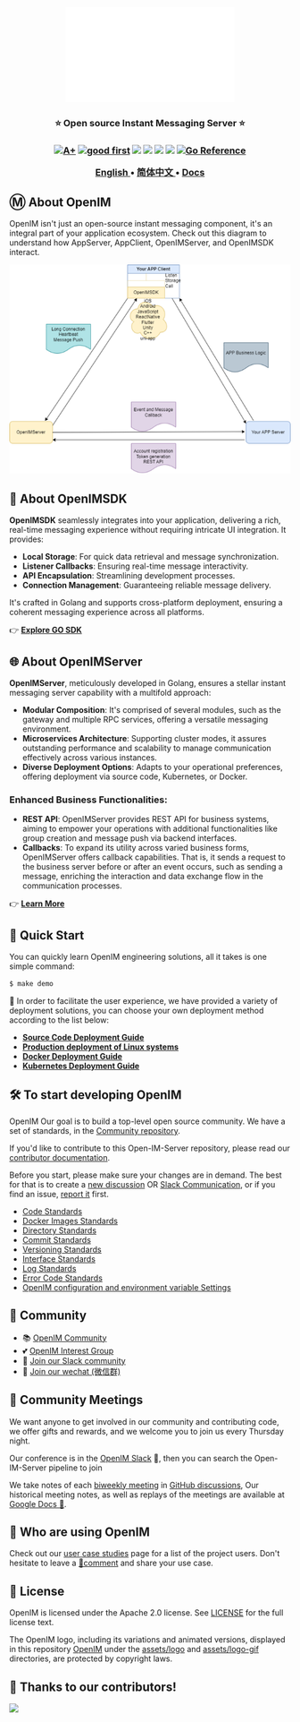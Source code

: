 <p align="center">
    <a href="https://openim.io">
        <img src="./assets/logo-gif/openim-logo.gif" width="60%" height="30%"/>
    </a>
</p>

<h3 align="center" style="border-bottom: none">
    ⭐️  Open source Instant Messaging Server ⭐️ <br>
<h3>


<p align=center>
<a href="https://goreportcard.com/report/github.com/openimsdk/open-im-server"><img src="https://goreportcard.com/badge/github.com/openimsdk/open-im-server" alt="A+"></a>
<a href="https://github.com/openimsdk/open-im-server/issues?q=is%3Aissue+is%3Aopen+sort%3Aupdated-desc+label%3A%22good+first+issue%22"><img src="https://img.shields.io/github/issues/openimsdk/open-im-server/good%20first%20issue?logo=%22github%22" alt="good first"></a>
<a href="https://github.com/openimsdk/open-im-server"><img src="https://img.shields.io/github/stars/openimsdk/open-im-server.svg?style=flat&logo=github&colorB=deeppink&label=stars"></a>
<a href="https://join.slack.com/t/openimsdk/shared_invite/zt-22720d66b-o_FvKxMTGXtcnnnHiMqe9Q"><img src="https://img.shields.io/badge/Slack-300%2B-blueviolet?logo=slack&amp;logoColor=white"></a>
<a href="https://github.com/openimsdk/open-im-server/blob/main/LICENSE"><img src="https://img.shields.io/badge/license-Apache--2.0-green"></a>
<a href="https://golang.org/"><img src="https://img.shields.io/badge/Language-Go-blue.svg"></a>
<a href="https://pkg.go.dev/github.com/openimsdk/open-im-server/v3"><img src="https://pkg.go.dev/badge/github.com/openimsdk/open-im-server/v3.svg" alt="Go Reference"></a>
</p>

</p>

<p align="center">
    <a href="./README.md"><b> English </b></a> •
    <a href="./README-zh_CN.md"><b> 简体中文 </b></a> •
<a href="https://openim.io/en"><b> Docs </b></a>
</p>

</p>

## Ⓜ️ About OpenIM

OpenIM isn't just an open-source instant messaging component, it's an integral part of your application ecosystem. Check out this diagram to understand how AppServer, AppClient, OpenIMServer, and OpenIMSDK interact.

![App-OpenIM Relationship](./docs/images/oepnim-design.png)

## 🚀 About OpenIMSDK

**OpenIMSDK** seamlessly integrates into your application, delivering a rich, real-time messaging experience without requiring intricate UI integration. It provides:

+ **Local Storage**: For quick data retrieval and message synchronization.
+ **Listener Callbacks**: Ensuring real-time message interactivity.
+ **API Encapsulation**: Streamlining development processes.
+ **Connection Management**: Guaranteeing reliable message delivery.

It's crafted in Golang and supports cross-platform deployment, ensuring a coherent messaging experience across all platforms.

👉 **[Explore GO SDK](https://github.com/openimsdk/openim-sdk-core)**

## 🌐 About OpenIMServer

**OpenIMServer**, meticulously developed in Golang, ensures a stellar instant messaging server capability with a multifold approach:

+ **Modular Composition**: It's comprised of several modules, such as the gateway and multiple RPC services, offering a versatile messaging environment.
+ **Microservices Architecture**: Supporting cluster modes, it assures outstanding performance and scalability to manage communication effectively across various instances.
+ **Diverse Deployment Options**: Adapts to your operational preferences, offering deployment via source code, Kubernetes, or Docker.

### Enhanced Business Functionalities:

+ **REST API**: OpenIMServer provides REST API for business systems, aiming to empower your operations with additional functionalities like group creation and message push via backend interfaces.
+ **Callbacks**: To expand its utility across varied business forms, OpenIMServer offers callback capabilities. That is, it sends a request to the business server before or after an event occurs, such as sending a message, enriching the interaction and data exchange flow in the communication processes.

👉 **[Learn More](https://docs.openim.io/guides/introduction/product)**

<!--

## :star2: Why OpenIM

**🔍 Function screenshot display**

<div align="center">

|            💻🔄📱 Multi Terminal Synchronization 🔄🖥️             |                  📅⚡ Efficient Meetings 🚀💼      |
| :----------------------------------------------------------: | :---------------------------------------------------------: |
| ![multiple-message](./assets/demo/multi-terminal-synchronization.png) | ![efficient-meetings](./assets/demo/efficient-meetings.png) |
|             📲🔄 **One-to-one and Group Chats** 👥🗣️             |        🎁💻 **Special Features - Custom Messages** ✉️🎨|
|         ![group-chat](./assets/demo/group-chat.png)          |   ![special-function](./assets/demo/special-function.png)      |

</div>

**OpenIM** offers a powerful and reliable instant messaging platform, ensuring versatile communication across multiple platforms with the following key features:

✅ **Versatile Messaging:** Support for text, images, emojis, voice, video, and more, alongside one-on-one and multi-person audio/video calls.

✅ **Robust Chat Capabilities:** Including roles (application administrator, group owner, etc.) and features like muting, group announcements, and dynamic message loading.

✅ **Unique Interaction Features:** Offering read-and-burn private chats and a message editing function to broaden social scenarios.

✅ **Open Source:** The code of OpenIM is open source and aims to build a leading global IM open source community. [GitHub Repository](https://github.com/OpenIMSDK)

✅ **Extensibility:** Implemented in Golang, OpenIM introduces an "everything is a message" communication model, simplifying custom messages and feature extension.

✅ **High Performance:** Supports a hierarchical governance architecture tested and abstracts the storage model of various message types.

✅ **Full Platform Support:** Native support for iOS, Android, Flutter, uni-app, ReactNative, Electron, and Web.

-->


## :rocket: Quick Start

You can quickly learn OpenIM engineering solutions, all it takes is one simple command:

```bash
$ make demo
```

🤲 In order to facilitate the user experience, we have provided a variety of deployment solutions, you can choose your own deployment method according to the list below:

<!--
<details> <summary>Deploying with Docker Compose</summary>

It is recommended to use Docker Compose for deployment, which can easily and quickly deploy the entire OpenIM service on a single node

+ [https://github.com/openimsdk/openim-docker](https://github.com/openimsdk/openim-docker)


> **Note**
>
> If you don't know OpenIM's versioning policy, 📚Read our release policy: https://github.com/openimsdk/open-im-server/blob/main/docs/conversions/version.md


</details> 

<details>  <summary>Compile from Source</summary>


Ur need `Go 1.20` or higher version, and `make`.


```bash
go version && make --version || echo "Error: One of the commands failed."
```

Version Details: https://github.com/openimsdk/open-im-server/blob/main/docs/conversions/version.md

You can get the version number from the command below or from [github releases](https://github.com/openimsdk/open-im-server/tags).

```bash
$ curl --silent "https://api.github.com/repos/openimsdk/open-im-server/releases" | jq -r '.[].tag_name'
```

We have our own version management policy, if you are interested in our version management, I recommend reading [📚 OpenIM Version](https://github.com/openimsdk/open-im-server/blob/main/docs/conversions/version.md), We recommend using stable versions such as `v3.3.0` and `v3.2.0` whenever possible. `v3.1.1-alpha.3` as well as `v3.3.0-beta.0` and `v3.2.0-rc.0` are pre-release or beta versions and are not recommended.

Set `OPENIM_VERSION` environment variables for the latest `OPENIM_VERSION` number, or replace the `OPENIM_VERSION` for you to install the OpenIM-Server `OPENIM_VERSION`:

```bash
$ OPENIM_VERSION=`curl -s https://api.github.com/repos/openimsdk/open-im-server/releases/latest | grep -oE '"tag_name": "[^"]+"' | head -n1 | cut -d'"' -f4`
# OPENIM_VERSION=v3.3.0
```

Deploy basic components at the click of a command:

```bash
# install openim dependency
$ git clone https://github.com/openimsdk/open-im-server openim/openim-server && export openim=$(pwd)/openim/openim-server && cd $openim/openim-server && git checkout $OPENIM_VERSION
$ make init && docker compose up -d && make start && make check
```

> `make help` to help you see the instructions supported by OpenIM.


You can use the `make help-all` see OpenIM in action.

</details>

<details>  <summary>Component Configuration Instructions</summary>

Read: Configuration center document：https://github.com/openimsdk/open-im-server/blob/main/docs/contrib/environment.md

</details>


<details>  <summary>Deployed with kubernetes</summary>

+ https://github.com/openimsdk/open-im-server/blob/main/deployments/README.md

</details> 
-->

+ **[Source Code Deployment Guide](https://docs.openim.io/guides/gettingStarted/imSourceCodeDeployment)**
+ **[Production deployment of Linux systems](https://github.com/openimsdk/open-im-server/blob/main/docs/contrib/install-openim-linux-system.md)**
+ **[Docker Deployment Guide](https://docs.openim.io/guides/gettingStarted/dockerCompose)**
+ **[Kubernetes Deployment Guide](https://github.com/openimsdk/open-im-server/tree/main/deployments)**

<!-- 
## :link: OpenIM and your application

OpenIM isn't just an open-source instant messaging component, it's an integral part of your application ecosystem. Check out this diagram to understand how AppServer, AppClient, OpenIMServer, and OpenIMSDK interact.

![App-OpenIM Relationship](./docs/images/oepnim-design.png)

## :building_construction: Overall Architecture

Delve into the heart of Open-IM-Server's functionality with our architecture diagram.

![Overall Architecture](./docs/images/Architecture.jpg) -->

## :hammer_and_wrench: To start developing OpenIM

OpenIM Our goal is to build a top-level open source community. We have a set of standards, in the [Community repository](https://github.com/OpenIMSDK/community).

If you'd like to contribute to this Open-IM-Server repository, please read our [contributor documentation](https://github.com/openimsdk/open-im-server/blob/main/CONTRIBUTING.md).

Before you start, please make sure your changes are in demand. The best for that is to create a [new discussion](https://github.com/openimsdk/open-im-server/discussions/new/choose) OR [Slack Communication](https://join.slack.com/t/openimsdk/shared_invite/zt-22720d66b-o_FvKxMTGXtcnnnHiMqe9Q), or if you find an issue, [report it](https://github.com/openimsdk/open-im-server/issues/new/choose) first.

- [Code Standards](https://github.com/openimsdk/open-im-server/blob/main/docs/conversions/go_code.md)
- [Docker Images Standards](https://github.com/openimsdk/open-im-server/blob/main/docs/conversions/images.md)
- [Directory Standards](https://github.com/openimsdk/open-im-server/blob/main/docs/conversions/directory.md)
- [Commit Standards](https://github.com/openimsdk/open-im-server/blob/main/docs/conversions/commit.md)
- [Versioning Standards](https://github.com/openimsdk/open-im-server/blob/main/docs/conversions/version.md)
- [Interface Standards](https://github.com/openimsdk/open-im-server/blob/main/docs/conversions/api.md)
- [Log Standards](https://github.com/openimsdk/open-im-server/blob/main/docs/conversions/logging.md)
- [Error Code Standards](https://github.com/openimsdk/open-im-server/blob/main/docs/conversions/error_code.md)
- [OpenIM configuration and environment variable Settings](https://github.com/openimsdk/open-im-server/blob/main/docs/contrib/environment.md)


## :busts_in_silhouette: Community

+ 📚 [OpenIM Community](https://github.com/OpenIMSDK/community)
+ 💕 [OpenIM Interest Group](https://github.com/Openim-sigs)
+ 🚀 [Join our Slack community](https://join.slack.com/t/openimsdk/shared_invite/zt-22720d66b-o_FvKxMTGXtcnnnHiMqe9Q)
+ :eyes: [Join our wechat (微信群)](https://openim-1253691595.cos.ap-nanjing.myqcloud.com/WechatIMG20.jpeg)

## :calendar: Community Meetings

We want anyone to get involved in our community and contributing code, we offer gifts and rewards, and we welcome you to join us every Thursday night.

Our conference is in the [OpenIM Slack](https://join.slack.com/t/openimsdk/shared_invite/zt-22720d66b-o_FvKxMTGXtcnnnHiMqe9Q) 🎯, then you can search the Open-IM-Server pipeline to join

We take notes of each [biweekly meeting](https://github.com/orgs/OpenIMSDK/discussions/categories/meeting) in [GitHub discussions](https://github.com/openimsdk/open-im-server/discussions/categories/meeting), Our historical meeting notes, as well as replays of the meetings are available at [Google Docs :bookmark_tabs:](https://docs.google.com/document/d/1nx8MDpuG74NASx081JcCpxPgDITNTpIIos0DS6Vr9GU/edit?usp=sharing).

## :eyes: Who are using OpenIM

Check out our [user case studies](https://github.com/OpenIMSDK/community/blob/main/ADOPTERS.md) page for a list of the project users. Don't hesitate to leave a [📝comment](https://github.com/openimsdk/open-im-server/issues/379) and share your use case.

## :page_facing_up: License

OpenIM is licensed under the Apache 2.0 license. See [LICENSE](https://github.com/openimsdk/open-im-server/tree/main/LICENSE) for the full license text.

The OpenIM logo, including its variations and animated versions, displayed in this repository [OpenIM](https://github.com/openimsdk/open-im-server) under the [assets/logo](./assets/logo) and [assets/logo-gif](assets/logo-gif) directories, are protected by copyright laws.

## 🔮 Thanks to our contributors!

<a href="https://github.com/openimsdk/open-im-server/graphs/contributors">
  <img src="https://contrib.rocks/image?repo=openimsdk/open-im-server" />
</a>
